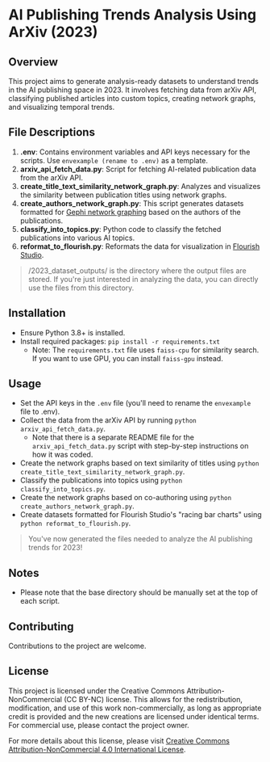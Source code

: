 # AI Publishing Trends Analysis Using ArXiv (2023)

## Overview
This project aims to generate analysis-ready datasets to understand trends in the AI publishing space in 2023. It involves fetching data from arXiv API, classifying published articles into custom topics, creating network graphs, and visualizing temporal trends.

## File Descriptions
1. **.env**: Contains environment variables and API keys necessary for the scripts. Use `envexample (rename to .env)` as a template.
2. **arxiv_api_fetch_data.py**: Script for fetching AI-related publication data from the arXiv API.
3. **create_title_text_similarity_network_graph.py**: Analyzes and visualizes the similarity between publication titles using network graphs.
4. **create_authors_network_graph.py**: This script generates datasets formatted for [Gephi network graphing](https://gephi.org/) based on the authors of the publications.
5. **classify_into_topics.py**: Python code to classify the fetched publications into various AI topics.
6. **reformat_to_flourish.py**: Reformats the data for visualization in [Flourish Studio](https://flourish.studio/).

> /2023_dataset_outputs/ is the directory where the output files are stored. If you're just interested in analyzing the data, you can directly use the files from this directory.

## Installation
- Ensure Python 3.8+ is installed.
- Install required packages: `pip install -r requirements.txt`
  - Note: The `requirements.txt` file uses `faiss-cpu` for similarity search. If you want to use GPU, you can install `faiss-gpu` instead.

## Usage
- Set the API keys in the `.env` file (you'll need to rename the `envexample` file to .env).
- Collect the data from the arXiv API by running `python arxiv_api_fetch_data.py`.
  - Note that there is a separate README file for the `arxiv_api_fetch_data.py` script with step-by-step instructions on how it was coded.
- Create the network graphs based on text similarity of titles using `python create_title_text_similarity_network_graph.py`.
- Classify the publications into topics using `python classify_into_topics.py`.
- Create the network graphs based on co-authoring using `python create_authors_network_graph.py`.
- Create datasets formatted for Flourish Studio's "racing bar charts" using `python reformat_to_flourish.py`.
> You've now generated the files needed to analyze the AI publishing trends for 2023!

## Notes
- Please note that the base directory should be manually set at the top of each script.

## Contributing
Contributions to the project are welcome. 

## License

This project is licensed under the Creative Commons Attribution-NonCommercial (CC BY-NC) license. This allows for the redistribution, modification, and use of this work non-commercially, as long as appropriate credit is provided and the new creations are licensed under identical terms. For commercial use, please contact the project owner.

For more details about this license, please visit [Creative Commons Attribution-NonCommercial 4.0 International License](https://creativecommons.org/licenses/by-nc/4.0/).
